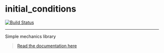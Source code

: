 # initial_conditions
[![Build Status](https://travis-ci.org/someguynamedmatt/initial_conditions.svg?branch=master)](https://travis-ci.org/someguynamedmatt/initial_conditions)
___

Simple mechanics library

> [Read the documentation here](https://someguynamedmatt.github.io/initial_conditions/initial_conditions/index.html)
